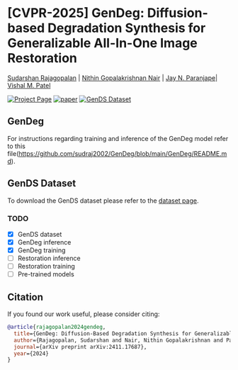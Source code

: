 # [CVPR-2025] GenDeg: Diffusion-based Degradation Synthesis for Generalizable All-In-One Image Restoration
[Sudarshan Rajagopalan](https://sudraj2002.github.io/) | [Nithin Gopalakrishnan Nair](http://nithin-gk.github.io/) | [Jay N. Paranjape](https://jayparanjape.github.io/website/)| [Vishal M. Patel](https://scholar.google.com/citations?user=AkEXTbIAAAAJ&hl=en)

[![Project Page](https://img.shields.io/badge/Project-Page-blue)](https://sudraj2002.github.io/gendegpage/) [![paper](https://img.shields.io/badge/arXiv-Paper-<COLOR>.svg)](https://arxiv.org/abs/2411.17687) [![GenDS Dataset](https://img.shields.io/badge/HuggingFace-Data-orange?logo=huggingface)](https://huggingface.co/datasets/Sudarshan2002/GenDS)

## GenDeg
For instructions regarding training and inference of the GenDeg model refer to this file(https://github.com/sudraj2002/GenDeg/blob/main/GenDeg/README.md).


## GenDS Dataset
To download the GenDS dataset please refer to the [dataset page](https://huggingface.co/datasets/Sudarshan2002/GenDS).

### TODO
- [x] GenDS dataset
- [x] GenDeg inference
- [x] GenDeg training
- [ ] Restoration inference
- [ ] Restoration training
- [ ] Pre-trained models

## Citation

If you found our work useful, please consider citing:

```bibtex
@article{rajagopalan2024gendeg,
  title={GenDeg: Diffusion-Based Degradation Synthesis for Generalizable All-in-One Image Restoration},
  author={Rajagopalan, Sudarshan and Nair, Nithin Gopalakrishnan and Paranjape, Jay N and Patel, Vishal M},
  journal={arXiv preprint arXiv:2411.17687},
  year={2024}
}
```
